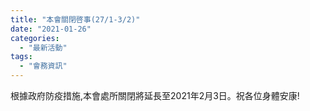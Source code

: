 ```yaml
---
title: "本會關閉啓事(27/1-3/2)"
date: "2021-01-26"
categories: 
  - "最新活動"
tags: 
  - "會務資訊"
---
```


根據政府防疫措施,本會處所關閉將延長至2021年2月3日。祝各位身體安康!
